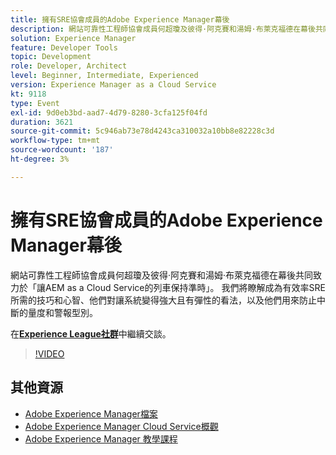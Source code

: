 ```yaml
---
title: 擁有SRE協會成員的Adobe Experience Manager幕後
description: 網站可靠性工程師協會成員何超瓊及彼得·阿克賽和湯姆·布萊克福德在幕後共同致力於「讓AEM as a Cloud Service的列車保持準時」。 我們將瞭解成為有效率SRE所需的技巧和心智、他們對讓系統變得強大且有彈性的看法，以及他們用來防止中斷的量度和警報型別。
solution: Experience Manager
feature: Developer Tools
topic: Development
role: Developer, Architect
level: Beginner, Intermediate, Experienced
version: Experience Manager as a Cloud Service
kt: 9118
type: Event
exl-id: 9d0eb3bd-aad7-4d79-8280-3cfa125f04fd
duration: 3621
source-git-commit: 5c946ab73e78d4243ca310032a10bb8e82228c3d
workflow-type: tm+mt
source-wordcount: '187'
ht-degree: 3%

---
```


# 擁有SRE協會成員的Adobe Experience Manager幕後

網站可靠性工程師協會成員何超瓊及彼得·阿克賽和湯姆·布萊克福德在幕後共同致力於「讓AEM as a Cloud Service的列車保持準時」。 我們將瞭解成為有效率SRE所需的技巧和心智、他們對讓系統變得強大且有彈性的看法，以及他們用來防止中斷的量度和警報型別。

在&#x200B;**[Experience League社群](https://adobe.ly/2WoCVOU)**&#x200B;中繼續交談。

>[!VIDEO](https://video.tv.adobe.com/v/337527/?quality=12&learn=on&hidetitle=true)

## 其他資源

- [Adobe Experience Manager檔案](https://experienceleague.adobe.com/docs/experience-manager-cloud-service.html?lang=zh-Hant)
- [Adobe Experience Manager Cloud Service概觀](https://experienceleague.adobe.com/docs/experience-manager-cloud-service/overview/home.html?lang=zh-Hant)
- [Adobe Experience Manager 教學課程](https://experienceleague.adobe.com/docs/experience-manager-tutorials.html?lang=zh-Hant)
